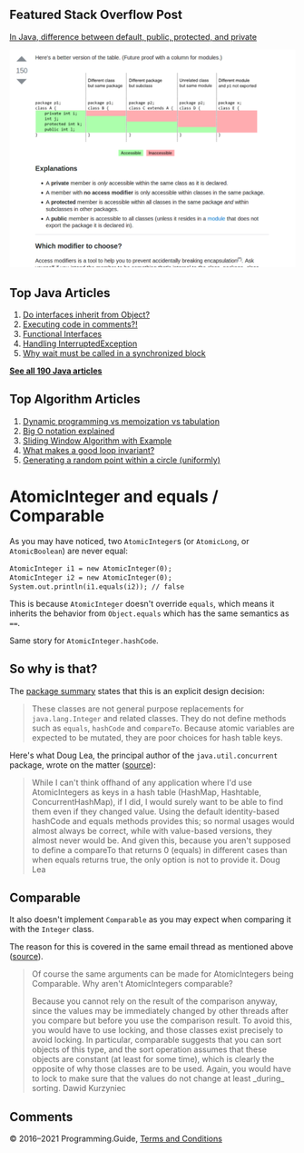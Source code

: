 ## Featured Stack Overflow Post

[In Java, difference between default, public, protected, and private](https://stackoverflow.com/a/33627846/276052)

[<img src="../images/so-featured-33627846.png" alt="StackOverflow screenshot thumbnail" class="screenshot" />](https://stackoverflow.com/a/33627846/276052)

## Top Java Articles

1.  [Do interfaces inherit from Object?](do-interfaces-inherit-from-object.html)
2.  [Executing code in comments?!](executing-code-in-comments.html)
3.  [Functional Interfaces](functional-interfaces.html)
4.  [Handling InterruptedException](handling-interrupted-exceptions.html)
5.  [Why wait must be called in a synchronized block](why-wait-must-be-in-synchronized.html)

[**See all 190 Java articles**](index.html)

## Top Algorithm Articles

1.  [Dynamic programming vs memoization vs tabulation](../dynamic-programming-vs-memoization-vs-tabulation.html)
2.  [Big O notation explained](../big-o-notation-explained.html)
3.  [Sliding Window Algorithm with Example](../sliding-window-example.html)
4.  [What makes a good loop invariant?](../what-makes-a-good-loop-invariant.html)
5.  [Generating a random point within a circle (uniformly)](../random-point-within-circle.html)

# AtomicInteger and equals / Comparable

As you may have noticed, two `AtomicInteger`s (or `AtomicLong`, or `AtomicBoolean`) are never equal:

    AtomicInteger i1 = new AtomicInteger(0);
    AtomicInteger i2 = new AtomicInteger(0);
    System.out.println(i1.equals(i2)); // false

This is because `AtomicInteger` doesn't override `equals`, which means it inherits the behavior from `Object.equals` which has the same semantics as `==`.

Same story for `AtomicInteger.hashCode`.

## So why is that?

The [package summary](https://docs.oracle.com/javase/8/docs/api/java/util/concurrent/atomic/package-summary.html) states that this is an explicit design decision:

> These classes are not general purpose replacements for `java.lang.Integer` and related classes. They do not define methods such as `equals`, `hashCode` and `compareTo`. Because atomic variables are expected to be mutated, they are poor choices for hash table keys.

Here's what Doug Lea, the principal author of the `java.util.concurrent` package, wrote on the matter ([source](http://cs.oswego.edu/pipermail/concurrency-interest/2004-January/000759.html)):

> While I can't think offhand of any application where I'd use AtomicIntegers as keys in a hash table (HashMap, Hashtable, ConcurrentHashMap), if I did, I would surely want to be able to find them even if they changed value. Using the default identity-based hashCode and equals methods provides this; so normal usages would almost always be correct, while with value-based versions, they almost never would be. And given this, because you aren't supposed to define a compareTo that returns 0 (equals) in different cases than when equals returns true, the only option is not to provide it. <span class="quote-source">Doug Lea</span>

## Comparable

It also doesn't implement `Comparable` as you may expect when comparing it with the `Integer` class.

The reason for this is covered in the same email thread as mentioned above ([source](http://cs.oswego.edu/pipermail/concurrency-interest/2004-January/000745.html)).

> Of course the same arguments can be made for AtomicIntegers being Comparable. Why aren't AtomicIntegers comparable?
>
> Because you cannot rely on the result of the comparison anyway, since the values may be immediately changed by other threads after you compare but before you use the comparison result. To avoid this, you would have to use locking, and those classes exist precisely to avoid locking. In particular, comparable suggests that you can sort objects of this type, and the sort operation assumes that these objects are constant (at least for some time), which is clearly the opposite of why those classes are to be used. Again, you would have to lock to make sure that the values do not change at least \_during\_ sorting. <span class="quote-source">Dawid Kurzyniec</span>

## Comments

© 2016–2021 Programming.Guide, [Terms and Conditions](../terms-and-conditions.html)
